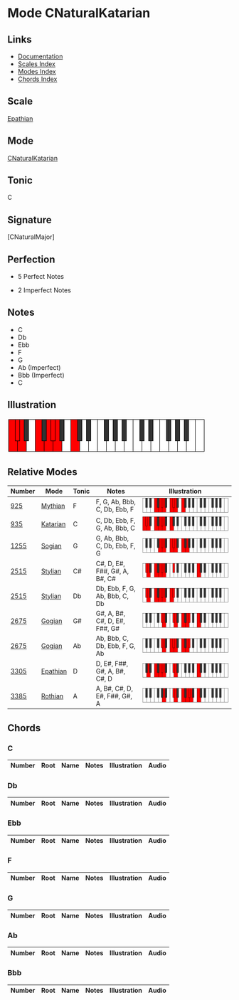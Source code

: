 # Mode CNaturalKatarian

## Links

- [Documentation](index.md)
- [Scales Index](Scales.md)
- [Modes Index](Modes.md)
- [Chords Index](Chords.md)

## Scale

[Epathian](ScaleEpathian.md)

## Mode

[CNaturalKatarian](ModeCNaturalKatarian.md)

## Tonic

C

## Signature

[CNaturalMajor]

## Perfection

 - 5 Perfect Notes

 - 2 Imperfect Notes

## Notes

- C
- Db
- Ebb
- F
- G
- Ab (Imperfect)
- Bbb (Imperfect)
- C

## Illustration

![CNaturalKatarian](ModeCNaturalKatarian.png)

## Relative Modes

| Number | Mode | Tonic | Notes | Illustration |
|--------|------|-------|-------|--------------|
| [925](https://ianring.com/musictheory/scales/925) | [Mythian](ModeMythian.md) | F | F, G, Ab, Bbb, C, Db, Ebb, F | ![FNaturalMythian](ModeFNaturalMythian.png) |
| [935](https://ianring.com/musictheory/scales/935) | [Katarian](ModeKatarian.md) | C | C, Db, Ebb, F, G, Ab, Bbb, C | ![CNaturalKatarian](ModeCNaturalKatarian.png) |
| [1255](https://ianring.com/musictheory/scales/1255) | [Sogian](ModeSogian.md) | G | G, Ab, Bbb, C, Db, Ebb, F, G | ![GNaturalSogian](ModeGNaturalSogian.png) |
| [2515](https://ianring.com/musictheory/scales/2515) | [Stylian](ModeStylian.md) | C# | C#, D, E#, F##, G#, A, B#, C# | ![CSharpStylian](ModeCSharpStylian.png) |
| [2515](https://ianring.com/musictheory/scales/2515) | [Stylian](ModeStylian.md) | Db | Db, Ebb, F, G, Ab, Bbb, C, Db | ![DFlatStylian](ModeDFlatStylian.png) |
| [2675](https://ianring.com/musictheory/scales/2675) | [Gogian](ModeGogian.md) | G# | G#, A, B#, C#, D, E#, F##, G# | ![GSharpGogian](ModeGSharpGogian.png) |
| [2675](https://ianring.com/musictheory/scales/2675) | [Gogian](ModeGogian.md) | Ab | Ab, Bbb, C, Db, Ebb, F, G, Ab | ![AFlatGogian](ModeAFlatGogian.png) |
| [3305](https://ianring.com/musictheory/scales/3305) | [Epathian](ModeEpathian.md) | D | D, E#, F##, G#, A, B#, C#, D | ![DNaturalEpathian](ModeDNaturalEpathian.png) |
| [3385](https://ianring.com/musictheory/scales/3385) | [Rothian](ModeRothian.md) | A | A, B#, C#, D, E#, F##, G#, A | ![ANaturalRothian](ModeANaturalRothian.png) |

## Chords

### C

| Number | Root | Name | Notes | Illustration | Audio |
|--------|------|------|-------|--------------|-------|

### Db

| Number | Root | Name | Notes | Illustration | Audio |
|--------|------|------|-------|--------------|-------|

### Ebb

| Number | Root | Name | Notes | Illustration | Audio |
|--------|------|------|-------|--------------|-------|

### F

| Number | Root | Name | Notes | Illustration | Audio |
|--------|------|------|-------|--------------|-------|

### G

| Number | Root | Name | Notes | Illustration | Audio |
|--------|------|------|-------|--------------|-------|

### Ab

| Number | Root | Name | Notes | Illustration | Audio |
|--------|------|------|-------|--------------|-------|

### Bbb

| Number | Root | Name | Notes | Illustration | Audio |
|--------|------|------|-------|--------------|-------|

